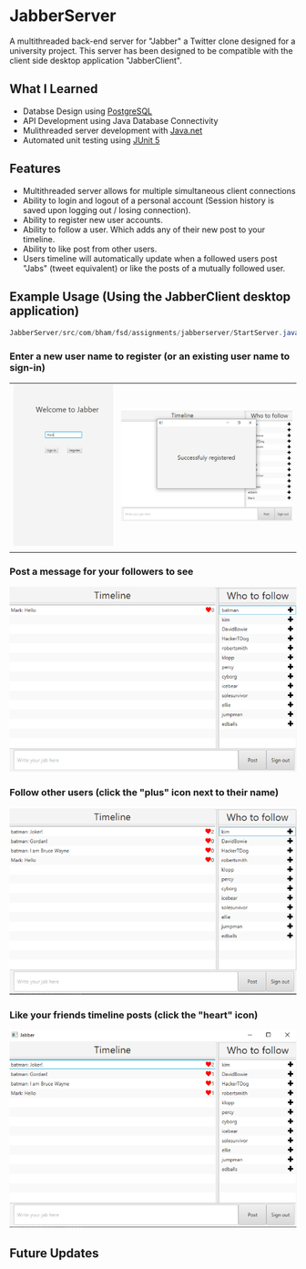 # JabberServer
A multithreaded back-end server for "Jabber" a Twitter clone designed for a university project. This server has been designed to be compatible with the client side desktop application "JabberClient".
## What I Learned
* Databse Design using [PostgreSQL](https://www.postgresql.org/)
* API Development using Java Database Connectivity
* Mulithreaded server development with [Java.net](https://docs.oracle.com/javase/7/docs/api/java/net/package-summary.html)
* Automated unit testing using [JUnit 5](https://junit.org/junit5/)
## Features
* Multithreaded server allows for multiple simultaneous client connections
* Ability to login and logout of a personal account (Session history is saved upon logging out / losing connection).
* Ability to register new user accounts.
* Ability to follow a user. Which adds any of their new post to your timeline.
* Ability to like post from other users.
* Users timeline will automatically update when a followed users post "Jabs" (tweet equivalent) or like the posts of a mutually followed user.
## Example Usage (Using the JabberClient desktop application)
```Java
JabberServer/src/com/bham/fsd/assignments/jabberserver/StartServer.java
```
### Enter a new user name to register (or an existing user name to sign-in)
|   |  |
| ------------- | ------------- |
| ![alt text](https://github.com/mark2661/JabberServer/blob/main/Images/sign-in%20screen.PNG)  |![alt text](https://github.com/mark2661/JabberServer/blob/main/Images/register%20success.PNG) |
|   |  |


### Post a message  for your followers to see
![alt text](https://github.com/mark2661/JabberServer/blob/main/Images/post.PNG)
### Follow other users (click the "plus" icon next to their name)
![alt text](https://github.com/mark2661/JabberServer/blob/main/Images/follow.PNG)
### Like your friends timeline posts (click the "heart" icon)
![alt text](https://github.com/mark2661/JabberServer/blob/main/Images/like.PNG)
## Future Updates

